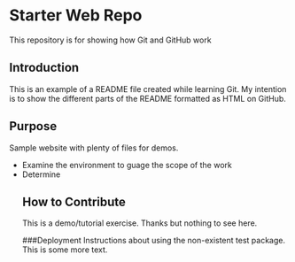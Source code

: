 # Starter Web Repo
This repository is for showing how Git and GitHub work

## Introduction
This is an example of a README file created while learning Git. My intention is to show the different parts of the README formatted as HTML on GitHub.

## Purpose
Sample website with plenty of files for demos.
<ul>
	<li>Examine the environment to guage the scope of the work</li>
	<li>Determine 

## How to Contribute
This is a demo/tutorial exercise. Thanks but nothing to see here.

###Deployment
Instructions about using the non-existent test package. This is some more text.
